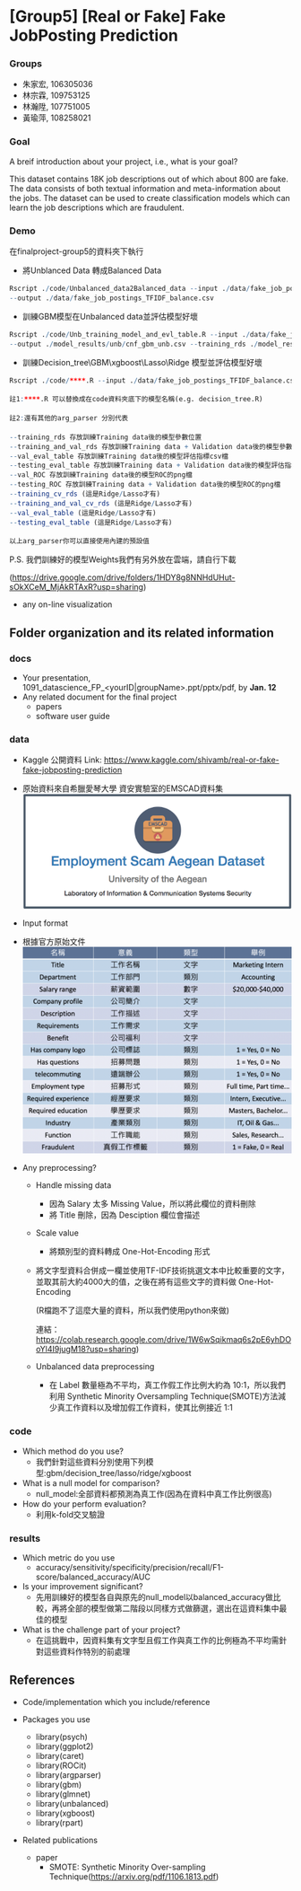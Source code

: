 # [Group5] [Real or Fake] Fake JobPosting Prediction

### Groups
* 朱家宏, 106305036
* 林宗霖, 109753125
* 林瀚陞, 107751005
* 黃瑜萍, 108258021

### Goal
A breif introduction about your project, i.e., what is your goal?

This dataset contains 18K job descriptions out of which about 800 are fake. The data consists of both textual information and meta-information about the jobs. The dataset can be used to create classification models which can learn the job descriptions which are fraudulent.

### Demo 
在finalproject-group5的資料夾下執行

* 將Unblanced Data 轉成Balanced Data
```R
Rscript ./code/Unbalanced_data2Balanced_data --input ./data/fake_job_postings_TFIDF.csv 
--output ./data/fake_job_postings_TFIDF_balance.csv
```

* 訓練GBM模型在Unbalanced data並評估模型好壞
```R
Rscript ./code/Unb_training_model_and_evl_table.R --input ./data/fake_job_postings.csv 
--output ./model_results/unb/cnf_gbm_unb.csv --training_rds ./model_results/unb/gbm_ub.rds
```

* 訓練Decision_tree\GBM\xgboost\Lasso\Ridge 模型並評估模型好壞
```R
Rscript ./code/****.R --input ./data/fake_job_postings_TFIDF_balance.csv 

註1:****.R 可以替換成在code資料夾底下的模型名稱(e.g. decision_tree.R)

註2:還有其他的arg_parser 分別代表

--training_rds 存放訓練Training data後的模型參數位置
--training_and_val_rds 存放訓練Training data + Validation data後的模型參數位置
--val_eval_table 存放訓練Training data後的模型評估指標csv檔
--testing_eval_table 存放訓練Training data + Validation data後的模型評估指標csv檔
--val_ROC 存放訓練Training data後的模型ROC的png檔
--testing_ROC 存放訓練Training data + Validation data後的模型ROC的png檔
--training_cv_rds (這是Ridge/Lasso才有)
--training_and_val_cv_rds (這是Ridge/Lasso才有)
--val_eval_table (這是Ridge/Lasso才有)
--testing_eval_table (這是Ridge/Lasso才有)

以上arg_parser你可以直接使用內建的預設值
```

P.S. 我們訓練好的模型Weights我們有另外放在雲端，請自行下載

(https://drive.google.com/drive/folders/1HDY8g8NNHdUHut-sOkXCeM_MjAkRTAxR?usp=sharing)

* any on-line visualization

## Folder organization and its related information

### docs
* Your presentation, 1091_datascience_FP_<yourID|groupName>.ppt/pptx/pdf, by **Jan. 12**
* Any related document for the final project
  * papers
  * software user guide

### data

* Kaggle 公開資料 Link: https://www.kaggle.com/shivamb/real-or-fake-fake-jobposting-prediction
* 原始資料來自希臘愛琴大學 資安實驗室的EMSCAD資料集
 ![Kaggle公開資料](/Images/EMSCAD資料集.png)

* Input format
* 根據官方原始文件
 ![Input_format](/Images/Input_format.png)
* Any preprocessing?

  * Handle missing data   
    * 因為 Salary 太多 Missing Value，所以將此欄位的資料刪除
    * 將 Title 刪除，因為 Desciption 欄位會描述
    
  * Scale value 
    * 將類別型的資料轉成 One-Hot-Encoding 形式
    
  * 將文字型資料合併成一欄並使用TF-IDF技術挑選文本中比較重要的文字，並取其前大約4000大的值，之後在將有這些文字的資料做 One-Hot-Encoding
  
    (R檔跑不了這麼大量的資料，所以我們使用python來做)
    
    連結：https://colab.research.google.com/drive/1W6wSqikmaq6s2pE6yhDOoYl4I9jugM18?usp=sharing)
      
  * Unbalanced data preprocessing 
    * 在 Label 數量極為不平均，真工作假工作比例大約為 10:1，所以我們利用 Synthetic Minority Oversampling Technique(SMOTE)方法減少真工作資料以及增加假工作資料，使其比例接近 1:1
  
### code

* Which method do you use? 
  * 我們針對這些資料分別使用下列模型:gbm/decision_tree/lasso/ridge/xgboost
* What is a null model for comparison? 
  * null_model:全部資料都預測為真工作(因為在資料中真工作比例很高)
* How do your perform evaluation? 
  * 利用k-fold交叉驗證

### results

* Which metric do you use 
  * accuracy/sensitivity/specificity/precision/recall/F1-score/balanced_accuracy/AUC
* Is your improvement significant?
  * 先用訓練好的模型各自與原先的null_model以balanced_accuracy做比較，再將全部的模型做第二階段以同樣方式做篩選，選出在這資料集中最佳的模型
* What is the challenge part of your project?
  * 在這挑戰中，因資料集有文字型且假工作與真工作的比例極為不平均需針對這些資料作特別的前處理
## References
* Code/implementation which you include/reference

* Packages you use

  *  library(psych)  
  *  library(ggplot2) 
  *  library(caret)
  *  library(ROCit)
  *  library(argparser)
  *  library(gbm)
  *  library(glmnet)
  *  library(unbalanced)
  *  library(xgboost)
  *  library(rpart)

* Related publications
  * paper
    * SMOTE: Synthetic Minority Over-sampling Technique(https://arxiv.org/pdf/1106.1813.pdf) 

